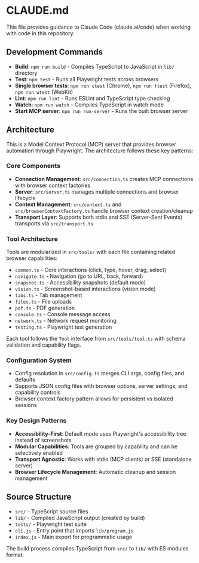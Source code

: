 # CLAUDE.md

This file provides guidance to Claude Code (claude.ai/code) when working with code in this repository.

## Development Commands

- **Build**: `npm run build` - Compiles TypeScript to JavaScript in `lib/` directory
- **Test**: `npm test` - Runs all Playwright tests across browsers
- **Single browser tests**: `npm run ctest` (Chrome), `npm run ftest` (Firefox), `npm run wtest` (WebKit)
- **Lint**: `npm run lint` - Runs ESLint and TypeScript type checking
- **Watch**: `npm run watch` - Compiles TypeScript in watch mode
- **Start MCP server**: `npm run run-server` - Runs the built browser server

## Architecture

This is a Model Context Protocol (MCP) server that provides browser automation through Playwright. The architecture follows these key patterns:

### Core Components

- **Connection Management**: `src/connection.ts` creates MCP connections with browser context factories
- **Server**: `src/server.ts` manages multiple connections and browser lifecycle
- **Context Management**: `src/context.ts` and `src/browserContextFactory.ts` handle browser context creation/cleanup
- **Transport Layer**: Supports both stdio and SSE (Server-Sent Events) transports via `src/transport.ts`

### Tool Architecture

Tools are modularized in `src/tools/` with each file containing related browser capabilities:
- `common.ts` - Core interactions (click, type, hover, drag, select)
- `navigate.ts` - Navigation (go to URL, back, forward)
- `snapshot.ts` - Accessibility snapshots (default mode)
- `vision.ts` - Screenshot-based interactions (vision mode)
- `tabs.ts` - Tab management
- `files.ts` - File uploads
- `pdf.ts` - PDF generation
- `console.ts` - Console message access
- `network.ts` - Network request monitoring
- `testing.ts` - Playwright test generation

Each tool follows the `Tool` interface from `src/tools/tool.ts` with schema validation and capability flags.

### Configuration System

- Config resolution in `src/config.ts` merges CLI args, config files, and defaults
- Supports JSON config files with browser options, server settings, and capability controls
- Browser context factory pattern allows for persistent vs isolated sessions

### Key Design Patterns

- **Accessibility-First**: Default mode uses Playwright's accessibility tree instead of screenshots
- **Modular Capabilities**: Tools are grouped by capability and can be selectively enabled
- **Transport Agnostic**: Works with stdio (MCP clients) or SSE (standalone server)
- **Browser Lifecycle Management**: Automatic cleanup and session management

## Source Structure

- `src/` - TypeScript source files
- `lib/` - Compiled JavaScript output (created by build)
- `tests/` - Playwright test suite
- `cli.js` - Entry point that imports `lib/program.js`
- `index.js` - Main export for programmatic usage

The build process compiles TypeScript from `src/` to `lib/` with ES modules format.